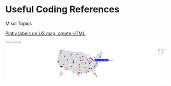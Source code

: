 # Useful Coding References

Miscl Topics

[Plotly labels on US map, create HTML](https://github.com/jamespairepo/_Reference/blob/main/data_science_from_scratch/nearest_neighbors.ipynb)

![screenshot](/screenshots/plotly_us_map.png)
